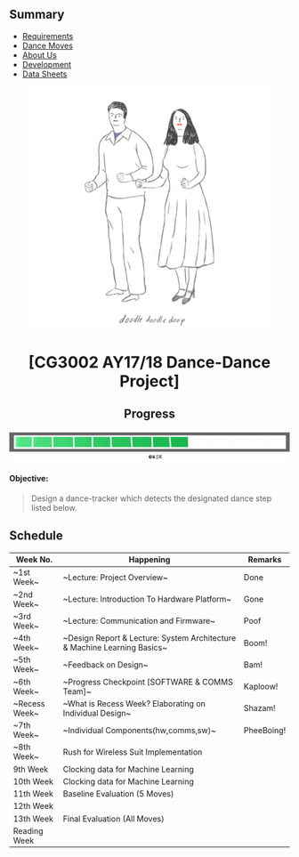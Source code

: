 ## Summary

* [Requirements][req]
* [Dance Moves][dance]
* [About Us][about]
* [Development][dev]
* [Data Sheets][data]

<p align="center">
  <img src="resources/images/main.gif">
</p>

# <p align="center"> [CG3002 AY17/18 Dance-Dance Project] </p>

## <p align="center"> Progress </p>

![](resources/images/progress/PROGRESS_BAR8.png)


#### Objective: 

> Design a dance-tracker which detects the designated dance step listed below.


## Schedule

Week No. | Happening | Remarks
---|---|---
~1st Week~ | ~Lecture: Project Overview~ | Done
~2nd Week~ | ~Lecture: Introduction To Hardware Platform~ | Gone
~3rd Week~ | ~Lecture: Communication and Firmware~ | Poof
~4th Week~ | ~Design Report & Lecture: System Architecture & Machine Learning Basics~ | Boom!
~5th Week~ | ~Feedback on Design~ | Bam!
~6th Week~ | ~Progress Checkpoint [SOFTWARE & COMMS Team]~ | Kaploow!
~Recess Week~ | ~What is Recess Week? Elaborating on Individual Design~ | Shazam!
~7th Week~ | ~Individual Components(hw,comms,sw)~ | PheeBoing!
~8th Week~ | Rush for Wireless Suit Implementation |
9th Week | Clocking data for Machine Learning |
10th Week | Clocking data for Machine Learning |
11th Week | Baseline Evaluation (5 Moves) |
12th Week | |
13th Week | Final Evaluation (All Moves) |
Reading Week |  |

[req]: https://github.com/cardboardcode/dancedance/blob/master/resources/docs/CG3002-dance.pdf

[dance]:https://github.com/cardboardcode/dancedance/blob/master/resources/dancemoves.md

[about]:https://github.com/cardboardcode/dancedance/blob/master/resources/about.md
[data]: https://github.com/cardboardcode/dancedance/blob/master/resources/data.md
[dev]:https://github.com/cardboardcode/dancedance/blob/master/resources/dev.md